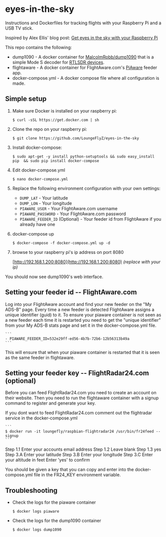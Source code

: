 # eyes-in-the-sky

Instructions and Dockerfiles for tracking flights with your Raspberry Pi and a USB TV stick.

Inspired by Alex Ellis' blog post: [Get eyes in the sky with your Raspberry Pi](https://blog.alexellis.io/track-flights-with-rpi/)

This repo contains the following:

* dump1090 - A docker container for [MalcolmRobb/dump1090](https://github.com/malcolmrobb/dump1090) that is a simple Mode S decoder for [RTLSDR devices](http://flightaware.com/adsb/prostick/).
* flightaware - A docker container for FlightAware.com's [PiAware](http://flightaware.com/adsb/piaware/) feeder app.
* docker-compose.yml - A docker compose file where all configuration is made.

## Simple setup

1. Make sure Docker is installed on your raspberry pi:

    ```
    $ curl -sSL https://get.docker.com | sh
    ```

2. Clone the repo on your raspberry pi:

    ```
    $ git clone https://github.com/LoungeFlyZ/eyes-in-the-sky
    ```

3. Install docker-compose:

    ```
    $ sudo apt-get -y install python-setuptools && sudo easy_install pip  && sudo pip install docker-compose
    ```

4. Edit docker-compose.yml 

    ```
    $ nano docker-compose.yml
    ```
    
5. Replace the following environment configuration with your own settings:

    - `DUMP_LAT` - Your latitude
    - `DUMP_LON` - Your longitude
    - `PIAWARE_USER` - Your FlightAware.com username
    - `PIAWARE_PASSWORD` - Your FlightAware.com password
    - `PIAWARE_FEEDER_ID` (Optional) - Your feeder id from FlightAware if you already have one

6. docker-compose up

    ```
    $ docker-compose -f docker-compose.yml up -d
    ```
    
7. browse to your raspberry pi's ip address on port 8080
 
    [http://192.168.1.200:8080](http://192.168.1.200:8080) _(replace with your ip)_
    
You should now see dump1090's web interface.

## Setting your feeder id -- FlightAware.com

Log into your FlightAware account and find your new feeder on the "My ADS-B" page. Every time a new feeder is detected FlightAware assigns a unique identifier (guid) to it. To ensure your piaware container is not seen as a new feeder each time it is restarted you need to get the "unique identifier" from your My ADS-B stats page and set it in the docker-compose.yml file.

    ```
    - PIAWARE_FEEDER_ID=532e29ff-ed56-4b7b-72b6-12b56313b49a
    ```

This will ensure that when your piaware container is restarted that it is seen as the same feeder in flightaware. 

## Setting your feeder key -- FlightRadar24.com (optional)

Before you can feed FlightRadar24.com you need to create an account on their website. Then you need to run the flightaware container with a signup command to register and generate your key.

If you dont want to feed FlightRadar24.com comment out the flightradar service in the docker-compose.yml


    ```
    $ docker run -it loungefly/raspbian-flightradar24 /usr/bin/fr24feed --signup
    ```

Step 1.1 Enter your accounts email address
Step 1.2 Leave blank
Step 1.3 yes
Step 3.A Enter your latitude
Step 3.B Enter your longitude
Step 3.C Enter your altitude in feet
Enter 'yes' to confirm

You should be given a key that you can copy and enter into the docker-compose.yml file in the FR24_KEY environment variable.

## Troubleshooting

- Check the logs for the piaware container

    ```
    $ docker logs piaware
    ```
    
- Check the logs for the dump1090 container

    ```
    $ docker logs dump1090
    ```